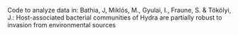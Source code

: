 Code to analyze data in: Bathia, J, Miklós, M., Gyulai, I., Fraune, S. & Tökölyi, J.: Host-associated bacterial communities of Hydra are partially robust to invasion from environmental sources
